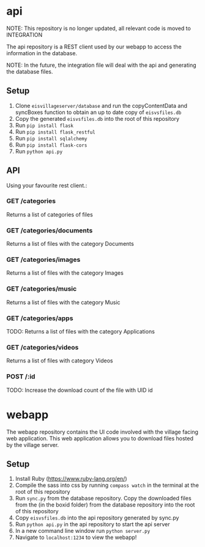 # api
NOTE: This repository is no longer updated, all relevant code is moved to INTEGRATION

The api repository is a REST client used by our webapp to access the information in the database.

NOTE: In the future, the integration file will deal with the api and generating the database files.

## Setup
1. Clone `eisvillageserver/database` and run the copyContentData and syncBoxes function to obtain an up to date copy of `eisvsfiles.db`
2. Copy the generated `eisvsfiles.db` into the root of this repository
3. Run `pip install flask`
4. Run `pip install flask_restful`
5. Run `pip install sqlalchemy`
6. Run `pip install flask-cors`
7. Run `python api.py`

## API
Using your favourite rest client.:
### GET /categories
Returns a list of categories of files
### GET /categories/documents
Returns a list of files with the category Documents
### GET /categories/images
Returns a list of files with the category Images
### GET /categories/music
Returns a list of files with the category Music
### GET /categories/apps
TODO: Returns a list of files with the category Applications
### GET /categories/videos
Returns a list of files with category Videos
### POST /:id
TODO: Increase the download count of the file with UID id

# webapp
The webapp repository contains the UI code involved with the village facing web application. This web application allows you to download files hosted by the village server.

## Setup
1. Install Ruby (https://www.ruby-lang.org/en/)
2. Compile the sass into css by running `compass watch` in the terminal at the root of this repository
3. Run `sync.py` from the database repository. Copy the downloaded files from the (in the boxid folder) from the database repository into the root of this repository
4. Copy `eisvsfiles.db` into the api repository generated by sync.py
5. Run `python api.py` in the api repository to start the api server
6. In a new command line window run `python server.py`
7. Navigate to `localhost:1234` to view the webapp!
